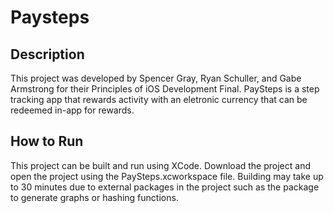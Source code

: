 # Paysteps
<h2> Description </h2>
This project was developed by Spencer Gray, Ryan Schuller, and Gabe Armstrong for their Principles of iOS Development Final.
PaySteps is a step tracking app that rewards activity with an eletronic currency that can be redeemed in-app for rewards.
<h2> How to Run </h2>
This project can be built and run using XCode.
Download the project and open the project using the PaySteps.xcworkspace file.
Building may take up to 30 minutes due to external packages in the project such as the package to generate graphs or hashing functions.
